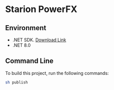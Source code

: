 # Starion PowerFX

## Environment

- .NET SDK. [Download Link](https://dotnet.microsoft.com/en-us/download)
- .NET 8.0

## Command Line

To build this project, run the following commands:

```sh
sh publish
```

